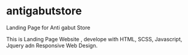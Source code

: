 # antigabutstore
Landing Page for Anti gabut Store

This is Landing Page Website , develope with HTML, SCSS, Javascript, Jquery adn Responsive Web Design.
